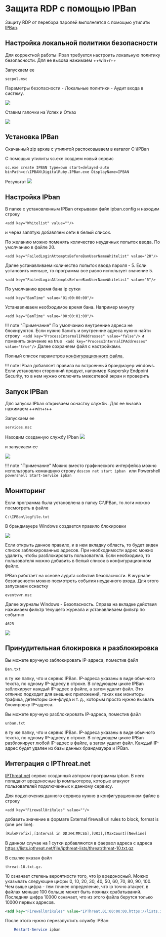 # Защита RDP с помощью IPBan

Защиту RDP от перебора паролей выполняется с помощью утилиты [IPBan](https://github.com/DigitalRuby/IPBan).

## Настройка локальной политики безопасности 
Для корректной работы IPban требуется настроить локальную политику безопасности. Для ее вызова нажимаем ++win+r++

Запускаем ее
``` doscon
secpol.msc
```
Параметры безопасности - Локальные политики - Аудит входа в систему. 

![](Image/ipban_2023-11-13-15-36-59.png)

Ставим галочки на Успех и Отказ

![](Image/ipban_2023-11-13-15-37-34.png)

## Установка IPBan

Скачанный zip архив с утилитой распоковываем  в каталог C:\IPBan  

С помощью утилиты sc.exe создаем новый сервис
```doscon
sc.exe create IPBAN type=own start=delayed-auto binPath=c:\IPBAN\DigitalRuby.IPBan.exe DisplayName=IPBAN
```
Результат
![](Image/ipban_2023-11-13-15-51-21.png)

## Настройка IPban
В папке с установленным IPBan открываем файл ipban.config и находим строку 
```
<add key="Whitelist" value=""/>
```
и через запятую добавляем сети в белый список.

По желанию можно поменять количество неудачных попыток ввода. По умолчанию в файле 20.

```
<add key="FailedLoginAttemptsBeforeBanUserNameWhitelist" value="20"/>
```

Далее устанавливаем количество попыток ввода пароля  - 5. Если установить меньше, то программа все равно использует значение 5.
```
<add key="FailedLoginAttemptsBeforeBanUserNameWhitelist" value="5"/>
```

 По умолчанию время бана ip сутки

```
<add key="BanTime" value="01:00:00:00"/>
```

Устанавливаем необходимое время бана. Например минуту
```
<add key="BanTime" value="00:00:01:00"/>
```

!!! note "Примечание"
    По умолчанию внутренние адреса не блокируются. Если нужно банить и внутренние адреса нужно найти строку 
    ``` 
    <add key="ProcessInternalIPAddresses" value="false"/>
    ```
    и поменять значение на true
    ``` 
    <add key="ProcessInternalIPAddresses" value="true"/>
    ```
Далее сохраняем файл с настройками.

Полный список параметров [конфигурационного файла.](https://github.com/DigitalRuby/IPBan/wiki/Configuration)

!!! note
    IPban добавляет правила во встроенный брандмауер windows. Если установлен сторонний продукт, например Kaspersky Endpoint Security, то в нем нужно отключить межсетевой экран и проверить 
## Запуск IPBan
Для запуска IPban открываем оснастку службы. Для ее вызова нажимаем ++win+r++

Запускаем ее
``` doscon
services.msc
```
Находим созданную службу IPban 
![](Image/ipban_2023-11-13-16-33-29.png)

и запускаем ее

![](Image/ipban-2023-11-13-163437.png)

!!! note "Примечание"
    Можно вместо графического интерфейса можно использовать командную строку
    ```doscon
    net start ipban
    ```
    или Powershell
    ```powershell
    Start-Service ipban
    ```
## Мониторинг

Если программа была установлена в папку C:\IPBan, то логи можно посмотреть в файле 
```
C:\IPBan\logfile.txt
```
В брандмауере Windows создается правило блокировки

![](Image/ipban_2023-11-13-17-55-42.png)

Если открыть данное правило, и в нем вкладку область, то будет виден список заблокированных адресов. При необходимости адрес можно удалить, чтобы разблокировать пользователя. Если необходимо, то пользователя можно добавить в белый список в конфигурационном файле. 

IPBan работает на основе аудита событий безопасности. В журнале безопасности можно посмотреть события неудачного входа. Для этого запускаем оснастку 

```
eventvwr.msc 
```

Далее  журналы Windows - Безопасность. Справа на вкладке действия нажимаем фильтр текущего журнала и устанавливаем фильтр по событию 
```
4625
```

![](Image/ipban_2023-11-14-14-34-45.png)
## Принудительная блокировка и разблокировка

Вы можете вручную заблокировать IP-адреса, поместив файл  
```
Ban.txt
```  
в ту же папку, что и сервис IPBan. IP-адреса указаны в виде обычного текста, по одному IP-адресу в строке. В следующем цикле IPBan заблокирует каждый IP-адрес в файле, а затем удалит файл. Это отлично подходит для внешних приложений, таких как мониторы трафика, детекторы син-флуда и т. д., которым просто нужно вызвать блокировку IP-адреса.

Вы можете вручную разблокировать IP-адреса, поместив файл 
```
unban.txt
```
в ту же папку, что и сервис IPBan. IP-адреса указаны в виде обычного текста, по одному IP-адресу в строке. В следующем цикле IPBan разблокирует любой IP-адрес в файле, а затем удалит файл. Каждый IP-адрес будет удален из базы данных брандмауэра и IPBan.

## Интеграция с IPThreat.net

[IPThreat.net](https://ipthreat.net/) сервис созданный автором программы ipban. В него попадают вредоносные ip компьютеров, которые атакуют пользователей подключенных к данному сервису. 

Для подключения данного сервиса нужно в конфигурационном файле в строку 
```
<add key="FirewallUriRules" value=""/>
```

добавить значение в формате External firewall uri rules to block, format is (one per line):
``` xml
[RulePrefix],[Interval in DD:HH:MM:SS],[URI],[MaxCount][Newline]  
```
В данном случае на 1 сутки добавляются в фаервол адреса с адреса https://lists.ipthreat.net/file/ipthreat-lists/threat/threat-10.txt.gz 

В ссылке указан файл 
```
threat-10.txt.gz.
```
10 означает степень вероятности того, что ip вредоносный. Можно указывать следующие цифры 0, 10, 20, 30, 40, 50, 60, 70, 80, 90, 100. Чем выше цифра - тем точнее определение, что ip точно атакует, в файлах меньше 100 больше может быть ложных срабатываний. Последняя цифра 10000 означает, что из этого файла берутся только 10000 первых адресов.
``` xml
<add key="FirewallUriRules" value="IPThreat,01:00:00:00,https://lists.ipthreat.net/file/ipthreat-lists/threat/threat-10.txt.gz,10000"/>
```
После этого нужно перезапустить службу IPBan: 

```powershell
    Restart-Service ipban
```